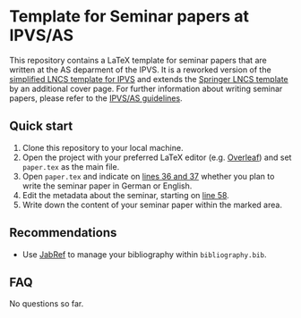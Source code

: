 # Template for Seminar papers at IPVS/AS
This repository contains a LaTeX template for seminar papers that are written at the AS deparment of the IPVS. It is a reworked version of the [simplified LNCS template for IPVS](https://github.com/latextemplates/LNCS/tree/lncs_as) and extends the [Springer LNCS template](https://www.springer.com/gp/computer-science/lncs) by an additional cover page.
For further information about writing seminar papers, please refer to the [IPVS/AS guidelines](https://www.ipvs.uni-stuttgart.de/de/abteilungen/as/lehre/Seminarrichtlinien/).

## Quick start
1. Clone this repository to your local machine.
2. Open the project with your preferred LaTeX editor (e.g. [Overleaf](https://www.overleaf.com)) and set `paper.tex` as the main file.
3. Open `paper.tex` and indicate on [lines 36 and 37](https://github.com/IPVS-AS/SeminarTemplate/blob/cdea9423640b10a030dd3e4fe21f0b36c890dfc8/paper.tex#L36) whether you plan to write the seminar paper in German or English.
4. Edit the metadata about the seminar, starting on [line 58](https://github.com/IPVS-AS/SeminarTemplate/blob/cdea9423640b10a030dd3e4fe21f0b36c890dfc8/paper.tex#L58).
5. Write down the content of your seminar paper within the marked area.

## Recommendations
- Use [JabRef](https://www.jabref.org) to manage your bibliography within `bibliography.bib`. 

## FAQ
No questions so far.
